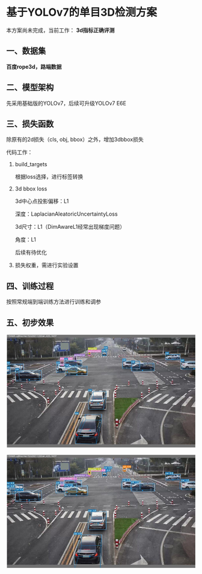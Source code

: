# 基于YOLOv7的单目3D检测方案

本方案尚未完成，当前工作：
**3d指标正确评测**

## 一、数据集
**百度rope3d，路端数据**


## 二、模型架构
先采用基础版的YOLOv7，后续可升级YOLOv7 E6E

## 三、损失函数
除原有的2d损失（cls, obj, bbox）之外，增加3dbbox损失

代码工作：
1. build_targets 

    根据loss选择，进行标签转换

2. 3d bbox loss 
    
    3d中心点投影偏移：L1

    深度：LaplacianAleatoricUncertaintyLoss

    3d尺寸：L1（DimAwareL1经常出现梯度问题）
    
    角度：L1

    后续有待优化

3. 损失权重，需进行实验设置

## 四、训练过程
按照常规端到端训练方法进行训练和调参


## 五、初步效果
![标签gt](./asset/test_batch24_labels.jpg "label")

![pred](./asset/test_batch24_pred.jpg "predict")
